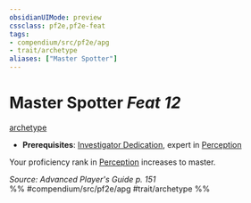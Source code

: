 ```yaml
---
obsidianUIMode: preview
cssclass: pf2e,pf2e-feat
tags:
- compendium/src/pf2e/apg
- trait/archetype
aliases: ["Master Spotter"]
---
```

# Master Spotter  *Feat 12*  
[archetype](archetype.md "Archetype Feat Trait")  

- **Prerequisites**: [Investigator Dedication](investigator-dedication-apg.md), expert in [Perception](skills.md#Perception)

Your proficiency rank in [Perception](skills.md#Perception) increases to master.

*Source: Advanced Player's Guide p. 151*  
%% #compendium/src/pf2e/apg #trait/archetype %%